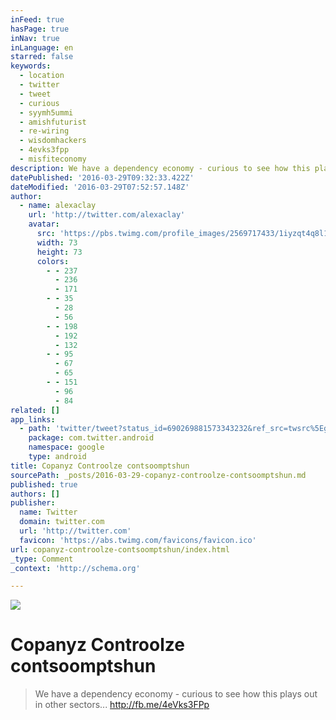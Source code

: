 ```yaml
---
inFeed: true
hasPage: true
inNav: true
inLanguage: en
starred: false
keywords:
  - location
  - twitter
  - tweet
  - curious
  - syymh5ummi
  - amishfuturist
  - re-wiring
  - wisdomhackers
  - 4evks3fpp
  - misfiteconomy
description: We have a dependency economy - curious to see how this plays out in other sectors...
datePublished: '2016-03-29T09:32:33.422Z'
dateModified: '2016-03-29T07:52:57.148Z'
author:
  - name: alexaclay
    url: 'http://twitter.com/alexaclay'
    avatar:
      src: 'https://pbs.twimg.com/profile_images/2569717433/1iyzqt4q8l1xsuj2ozfw_bigger.jpeg'
      width: 73
      height: 73
      colors:
        - - 237
          - 236
          - 171
        - - 35
          - 28
          - 56
        - - 198
          - 192
          - 132
        - - 95
          - 67
          - 65
        - - 151
          - 96
          - 84
related: []
app_links:
  - path: 'twitter/tweet?status_id=690269881573343232&ref_src=twsrc%5Egoogle%7Ctwcamp%5Eandroidseo%7Ctwgr%5Estatus%7Ctwterm%5E690269881573343232'
    package: com.twitter.android
    namespace: google
    type: android
title: Copanyz Controolze contsoomptshun
sourcePath: _posts/2016-03-29-copanyz-controolze-contsoomptshun.md
published: true
authors: []
publisher:
  name: Twitter
  domain: twitter.com
  url: 'http://twitter.com'
  favicon: 'https://abs.twimg.com/favicons/favicon.ico'
url: copanyz-controolze-contsoomptshun/index.html
_type: Comment
_context: 'http://schema.org'

---
```

![](https://the-grid-user-content.s3-us-west-2.amazonaws.com/4935a4e6-89a7-4915-87e8-636190f8ef4c.jpg)

# Copanyz Controolze contsoomptshun

> We have a dependency economy - curious to see how this plays out in other sectors... http://fb.me/4eVks3FPp